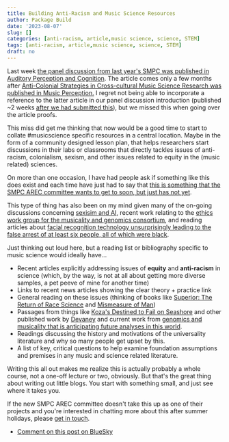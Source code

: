 ```yaml
---
title: Building Anti-Racism and Music Science Resources
author: Package Build
date: '2023-08-07'
slug: []
categories: [anti-racism, article,music science, science, STEM]
tags: [anti-racism, article,music science, science, STEM]
draft: no
---
```


Last week [the panel discussion from last year's SMPC was published in Auditory Perception and Cognition](https://www.tandfonline.com/doi/full/10.1080/25742442.2023.2236540).
The article comes only a few months after [Anti-Colonial Strategies in Cross-cultural Music Science Research was published in Music Perception.](https://online.ucpress.edu/mp/article-abstract/40/4/277/195885/Anti-Colonial-Strategies-in-Cross-cultural-Music?redirectedFrom=fulltext)
I regret not being able to incorporate a reference to the latter article in our panel discussion introduction (published ~2 weeks [after we had submitted this](https://davidjohnbaker.rbind.io/posts/2023-04-13-how-can-music-science-be-more-socially-just/)), but we missed this when going over the article proofs.

This miss did get me thinking that now would be a good time to start to collate #musicscience specific resources in a central location. 
Maybe in the form of a community designed lesson plan, that helps researchers start discussions in their labs or classrooms that directly tackles issues of anti-racism, colonialism, sexism, and other issues related to equity in the (music related) sciences. 

On more than one occasion, I have had people ask if something like this does exist and each time have just had to say that [this is something that the SMPC AREC committee wants to get to soon, but just has not yet](https://musicperception.org/smpc-arec.html).

This type of thing has also been on my mind given many of the on-going discussions concerning [sexisim and AI](https://osf.io/preprints/socarxiv/jqxb6/), recent work relating to the [ethics work group for the musicality and genomics consortium](https://www.mcg.uva.nl/musicgens/wgs.html), and reading articles about [facial recognition technology unsurprisingly leading to the false arrest of at least six people, all of which were black](https://www.nytimes.com/2023/08/06/technology/facial-recognition-false-arrest.html).

Just thinking out loud here, but a reading list or bibliography specific to music science would ideally have...

- Recent articles explicitly addressing issues of **equity** and **anti-racism** in science (which, by the way, is not at all about getting more diverse samples, a pet peeve of mine for another time)
- Links to recent news articles showing the clear theory + practice link
- General reading on these issues (thinking of books like [Superior: The Return of Race Science](https://en.wikipedia.org/wiki/Superior:_The_Return_of_Race_Science) and [Mismeasure of Man](https://en.wikipedia.org/wiki/The_Mismeasure_of_Man))
- Passages from things like [Koza's Destined to Fail on Seashore](https://books.google.co.uk/books/about/Destined_to_Fail.html?id=sEQ6EAAAQBAJ&source=kp_book_description&redir_esc=y) and other published work by [Devaney](https://www.brooklyn.cuny.edu/web/academics/centers/hitchcock/publications/amr/v48-2/devaney.php) and current work from [genomics and musicality that is anticipating future analyses in this world](https://pubmed.ncbi.nlm.nih.gov/36851882/). 
- Readings discussing the history and motivations of the universality literature and why so many people get upset by this.
- A list of key, critical questions to help examine foundation assumptions and premises in any music and science related literature.

Writing this all out makes me realize this is actually probably a whole course, not a one-off lecture or two, obviously.
But that's the great thing about writing out little blogs.
You start with something small, and just see where it takes you.

If the new SMPC AREC committee doesn't take this up as one of their projects and you're interested in chatting more about this after summer holidays, please [get in touch](mailto:davidjohnbaker1@gmail.com).

* [Comment on this post on BlueSky]()
